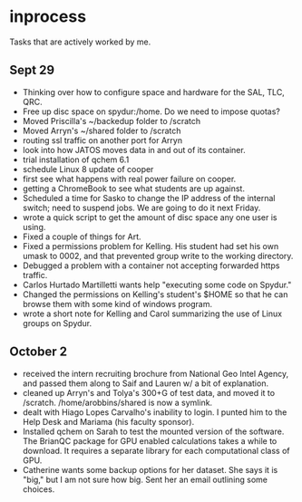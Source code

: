# inprocess
Tasks that are actively worked by me.

## Sept 29
- Thinking over how to configure space and hardware for the SAL, TLC, QRC.
- Free up disc space on spydur:/home. Do we need to impose quotas?
- Moved Priscilla's ~/backedup folder to /scratch
- Moved Arryn's ~/shared folder to /scratch
- routing ssl traffic on another port for Arryn
- look into how JATOS moves data in and out of its container.
- trial installation of qchem 6.1
- schedule Linux 8 update of cooper
- first see what happens with real power failure on cooper.
- getting a ChromeBook to see what students are up against.
- Scheduled a time for Sasko to change the IP address of the internal switch; need to suspend jobs. We are going to do it next Friday.
- wrote a quick script to get the amount of disc space any one user is using.
- Fixed a couple of things for Art.
- Fixed a permissions problem for Kelling. His student had set his own umask to 0002, and that prevented group write to the working directory.
- Debugged a problem with a container not accepting forwarded https traffic.
- Carlos Hurtado Martilletti wants help "executing some code on Spydur."
- Changed the permissions on Kelling's student's $HOME so that he can browse them with some kind of windows program.
- wrote a short note for Kelling and Carol summarizing the use of Linux groups on Spydur.

## October 2
- received the intern recruiting brochure from National Geo Intel Agency, and passed them along to Saif and Lauren w/ a bit of explanation.
- cleaned up Arryn's and Tolya's 300+G of test data, and moved it to /scratch. /home/arobbins/shared is now a symlink.
- dealt with Hiago Lopes Carvalho's inability to login. I punted him to the Help Desk and Mariama (his faculty sponsor).
- Installed qchem on Sarah to test the mounted version of the software. The BrianQC package for GPU enabled calculations takes a while to download. It requires a separate library for each computational class of GPU.
- Catherine wants some backup options for her dataset. She says it is "big," but I am not sure how big. Sent her an email outlining some choices.
